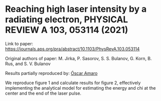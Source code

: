 # Reaching high laser intensity by a radiating electron, PHYSICAL REVIEW A 103, 053114 (2021)

Link to paper: https://journals.aps.org/pra/abstract/10.1103/PhysRevA.103.053114

Original authors of paper: M. Jirka, P. Sasorov, S. S. Bulanov, G. Korn, B. Rus, and S. V. Bulanov

Results partially reproduced by: [Óscar Amaro](https://github.com/OsAmaro)

We reproduce figure 1 and calculate results for figure 2, effectively implementing the analytical model for estimating the energy and chi at the center and the end of the laser pulse.
